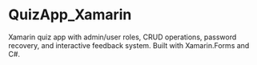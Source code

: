 # QuizApp_Xamarin
Xamarin quiz app with admin/user roles, CRUD operations, password recovery, and interactive feedback system. Built with Xamarin.Forms and C#.
